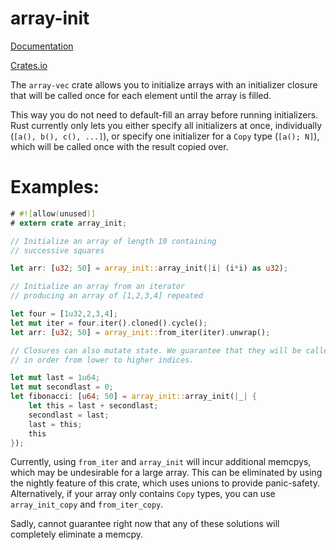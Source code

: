 # array-init

[Documentation](https://docs.rs/array-init)

[Crates.io](https://crates.io/crates/array-init)


The `array-vec` crate allows you to initialize arrays
with an initializer closure that will be called
once for each element until the array is filled.

This way you do not need to default-fill an array
before running initializers. Rust currently only
lets you either specify all initializers at once,
individually (`[a(), b(), c(), ...]`), or specify
one initializer for a `Copy` type (`[a(); N]`),
which will be called once with the result copied over.

# Examples:

```rust
# #![allow(unused)]
# extern crate array_init;

// Initialize an array of length 10 containing
// successive squares

let arr: [u32; 50] = array_init::array_init(|i| (i*i) as u32);

// Initialize an array from an iterator
// producing an array of [1,2,3,4] repeated

let four = [1u32,2,3,4];
let mut iter = four.iter().cloned().cycle();
let arr: [u32; 50] = array_init::from_iter(iter).unwrap();

// Closures can also mutate state. We guarantee that they will be called
// in order from lower to higher indices.

let mut last = 1u64;
let mut secondlast = 0;
let fibonacci: [u64; 50] = array_init::array_init(|_| {
    let this = last + secondlast;
    secondlast = last;
    last = this;
    this
});
```

Currently, using `from_iter` and `array_init` will incur additional
memcpys, which may be undesirable for a large array. This can be eliminated
by using the nightly feature of this crate, which uses unions to provide
panic-safety. Alternatively, if your array only contains `Copy` types,
you can use `array_init_copy` and `from_iter_copy`.

Sadly, cannot guarantee right now that any of these solutions will completely
eliminate a memcpy.